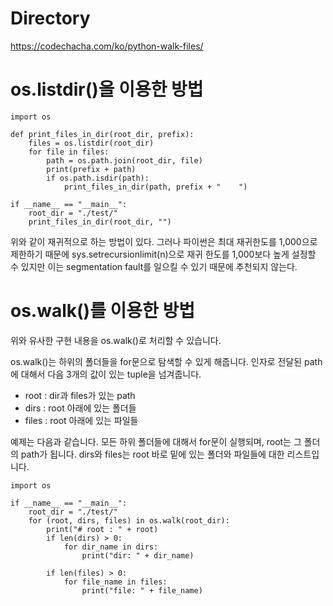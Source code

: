 # Directory

https://codechacha.com/ko/python-walk-files/

# os.listdir()을 이용한 방법
````
import os

def print_files_in_dir(root_dir, prefix):
    files = os.listdir(root_dir)
    for file in files:
        path = os.path.join(root_dir, file)
        print(prefix + path)
        if os.path.isdir(path):
            print_files_in_dir(path, prefix + "    ")

if __name__ == "__main__":
    root_dir = "./test/"
    print_files_in_dir(root_dir, "")
````
위와 같이 재귀적으로 하는 방법이 있다. 그러나 파이썬은 최대 재귀한도를 1,000으로 제한하기 때문에 sys.setrecursionlimit(n)으로 재귀 한도를 1,000보다 높게 설정할 수 있지만 이는 segmentation fault를 일으킬 수 있기 때문에 추천되지 않는다.

# os.walk()를 이용한 방법
위와 유사한 구현 내용을 os.walk()로 처리할 수 있습니다.

os.walk()는 하위의 폴더들을 for문으로 탐색할 수 있게 해줍니다. 인자로 전달된 path에 대해서 다음 3개의 값이 있는 tuple을 넘겨줍니다.

- root : dir과 files가 있는 path
- dirs : root 아래에 있는 폴더들
- files : root 아래에 있는 파일들

예제는 다음과 같습니다. 모든 하위 폴더들에 대해서 for문이 실행되며, root는 그 폴더의 path가 됩니다. dirs와 files는 root 바로 밑에 있는 폴더와 파일들에 대한 리스트입니다.

````
import os

if __name__ == "__main__":
    root_dir = "./test/"
    for (root, dirs, files) in os.walk(root_dir):
        print("# root : " + root)
        if len(dirs) > 0:
            for dir_name in dirs:
                print("dir: " + dir_name)

        if len(files) > 0:
            for file_name in files:
                print("file: " + file_name)
````